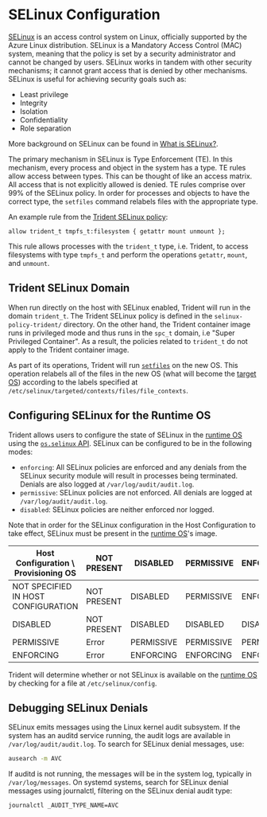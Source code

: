
# SELinux Configuration

[SELinux](https://github.com/SELinuxProject) is an access control system on
Linux, officially supported by the Azure Linux distribution. SELinux is a
Mandatory Access Control (MAC) system, meaning that the policy is set by a
security administrator and cannot be changed by users. SELinux works in tandem
with other security mechanisms; it cannot grant access that is denied by other
mechanisms. SELinux is useful for achieving security goals such as:

- Least privilege
- Integrity
- Isolation
- Confidentiality
- Role separation

More background on SELinux can be found in [What is
SELinux?](https://www.redhat.com/en/topics/linux/what-is-selinux).

The primary mechanism in SELinux is Type Enforcement (TE). In this mechanism,
every process and object in the system has a type​. TE rules allow access
between types​. This can be thought of like an access matrix. All access that is
not explicitly allowed is denied​. TE rules comprise over 99% of the SELinux
policy​. In order for processes and objects to have the correct type, the
`setfiles` command relabels files with the appropriate type.

An example rule from the [Trident SELinux
policy](../../selinux-policy-trident/trident.te):

```te
allow trident_t tmpfs_t:filesystem { getattr mount unmount };
```

This rule allows processes with the `trident_t` type, i.e. Trident, to access
filesystems with type `tmpfs_t` and perform the operations `getattr`, `mount`,
and `unmount`.

## Trident SELinux Domain

When run directly on the host with SELinux enabled, Trident will run in the
domain `trident_t`. The Trident SELinux policy is defined in the
`selinux-policy-trident/` directory. On the other hand, the Trident container
image runs in privileged mode and thus runs in the `spc_t` domain, i.e "Super
Privileged Container". As a result, the policies related to `trident_t` do not
apply to the Trident container image.

As part of its operations, Trident will run
[`setfiles`](https://man7.org/linux/man-pages/man8/setfiles.8.html) on the new
OS. This operation relabels all of the files in the new OS (what will become the
[target OS](../Reference/Glossary.md)) according to the labels specified at
`/etc/selinux/targeted/contexts/files/file_contexts`.

## Configuring SELinux for the Runtime OS

Trident allows users to configure the state of SELinux in the [runtime
OS](../Reference/Glossary.md#runtime-os) using the [`os.selinux`
API](../Reference/Host-Configuration/API-Reference/Selinux.md). SELinux can be
configured to be in the following modes:

- `enforcing`: All SELinux policies are enforced and any denials from the
SELinux security module will result in processes being terminated. Denials are
also logged at `/var/log/audit/audit.log`.
- `permissive`: SELinux policies are not enforced. All denials are logged at
`/var/log/audit/audit.log`.
- `disabled`: SELinux policies are neither enforced nor logged.

Note that in order for the SELinux configuration in the Host Configuration to
take effect, SELinux must be present in the [runtime
OS](../Reference/Glossary.md#runtime-os)'s image.

| Host Configuration \ Provisioning OS | NOT PRESENT | DISABLED  | PERMISSIVE | ENFORCING |
|--------------------------------------|-------------|-----------|------------|-----------|
| NOT SPECIFIED IN HOST CONFIGURATION  | NOT PRESENT | DISABLED  | PERMISSIVE | ENFORCING |
| DISABLED                             | NOT PRESENT | DISABLED  | DISABLED   | DISABLED  |
| PERMISSIVE                           | Error       | PERMISSIVE| PERMISSIVE | PERMISSIVE|
| ENFORCING                            | Error       | ENFORCING | ENFORCING  | ENFORCING |

Trident will determine whether or not SELinux is available on the [runtime
OS](../Reference/Glossary.md#runtime-os) by checking for a file at
`/etc/selinux/config`.

## Debugging SELinux Denials

SELinux emits messages using the Linux kernel audit subsystem. If the system has
an auditd service running, the audit logs are available in
`/var/log/audit/audit.log`. To search for SELinux denial messages, use:

```bash
ausearch -m AVC
```

If auditd is not running, the messages will be in the system log, typically in
`/var/log/messages`. On systemd systems, search for SELinux denial messages
using journalctl, filtering on the SELinux denial audit type:

```bash
journalctl _AUDIT_TYPE_NAME=AVC
```
